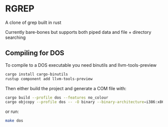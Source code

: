 # RGREP

A clone of grep built in rust

Currently bare-bones but supports both piped data and file + directory searching

## Compiling for DOS

To compile to a DOS executable you need binutils and llvm-tools-preview

```bash
cargo install cargo-binutils
rustup component add llvm-tools-preview
```

Then either build the project and generate a COM file with:

```bash
cargo build --profile dos --features no_colour
cargo objcopy --profile dos -- -O binary --binary-architecture=i386:x86 rust_dos.com
```

or run:

```bash
make dos
```
